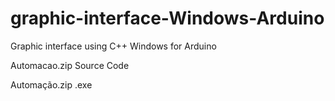 # graphic-interface-Windows-Arduino
Graphic interface using C++ Windows for Arduino

Automacao.zip     Source Code

Automação.zip     .exe
